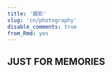 ```yaml
---
title: '摄影'
slug: 'cn/photography'
disable_comments: true
from_Rmd: yes
---
```


## JUST FOR MEMORIES
